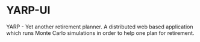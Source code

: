 # YARP-UI
YARP - Yet another retirement planner. A distributed web based application which runs Monte Carlo simulations in order to help one plan for retirement.
